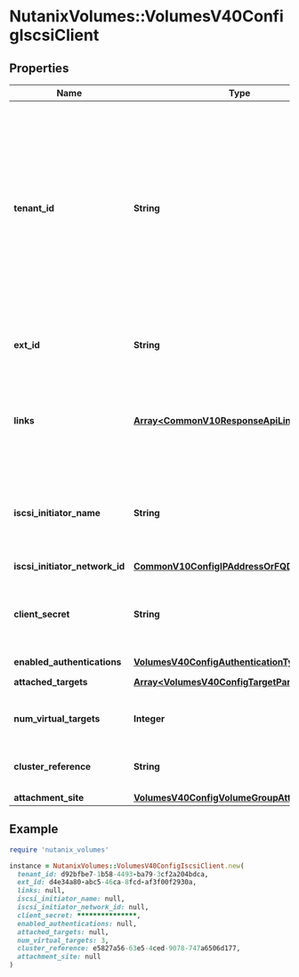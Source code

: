 # NutanixVolumes::VolumesV40ConfigIscsiClient

## Properties

| Name | Type | Description | Notes |
| ---- | ---- | ----------- | ----- |
| **tenant_id** | **String** | A globally unique identifier that represents the tenant that owns this entity. The system automatically assigns it, and it and is immutable from an API consumer perspective (some use cases may cause this Id to change - For instance, a use case may require the transfer of ownership of the entity, but these cases are handled automatically on the server).  | [optional][readonly] |
| **ext_id** | **String** | A globally unique identifier of an instance that is suitable for external consumption.  | [optional][readonly] |
| **links** | [**Array&lt;CommonV10ResponseApiLink&gt;**](CommonV10ResponseApiLink.md) | A HATEOAS style link for the response.  Each link contains a user-friendly name identifying the link and an address for retrieving the particular resource.  | [optional][readonly] |
| **iscsi_initiator_name** | **String** | iSCSI initiator name. Exactly one of iscsiInitiatorName and iscsiInitiatorNetworkId must be specified during the attach operation. This field is immutable. | [optional] |
| **iscsi_initiator_network_id** | [**CommonV10ConfigIPAddressOrFQDN**](CommonV10ConfigIPAddressOrFQDN.md) |  | [optional] |
| **client_secret** | **String** | iSCSI initiator client secret in case of CHAP authentication. This field should not be provided if the authentication type is not set to CHAP. | [optional] |
| **enabled_authentications** | [**VolumesV40ConfigAuthenticationType**](VolumesV40ConfigAuthenticationType.md) |  | [optional] |
| **attached_targets** | [**Array&lt;VolumesV40ConfigTargetParam&gt;**](VolumesV40ConfigTargetParam.md) |  | [optional][readonly] |
| **num_virtual_targets** | **Integer** | Number of virtual targets generated for the iSCSI target. This field is immutable. | [optional] |
| **cluster_reference** | **String** | The UUID of the cluster that will host the iSCSI client. This field is read-only. | [optional][readonly] |
| **attachment_site** | [**VolumesV40ConfigVolumeGroupAttachmentSite**](VolumesV40ConfigVolumeGroupAttachmentSite.md) |  | [optional] |

## Example

```ruby
require 'nutanix_volumes'

instance = NutanixVolumes::VolumesV40ConfigIscsiClient.new(
  tenant_id: d92bfbe7-1b58-4493-ba79-3cf2a204bdca,
  ext_id: d4e34a80-abc5-46ca-8fcd-af3f00f2930a,
  links: null,
  iscsi_initiator_name: null,
  iscsi_initiator_network_id: null,
  client_secret: ***************,
  enabled_authentications: null,
  attached_targets: null,
  num_virtual_targets: 3,
  cluster_reference: e5827a56-63e5-4ced-9078-747a6506d177,
  attachment_site: null
)
```

